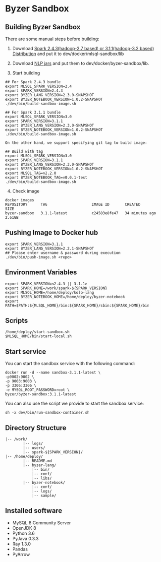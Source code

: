 # Byzer Sandbox

## Building Byzer Sandbox

There are some manual steps before building:

1. Download [Spark 2.4.3(hadoop-2.7 based) or 3.1.1(hadoop-3.2 based) Distribution](https://archive.apache.org/dist/spark/)  and put it to dev/docker/mlsql-sandbox/lib

2. Download [NLP jars](https://download.byzer.org/byzer/misc/) and put them to dev/docker/byzer-sandbox/lib.

3. Start building

```shell   
## For Spark 2.4.3 bundle
export MLSQL_SPARK_VERSION=2.4
export SPARK_VERSION=2.4.3
export BYZER_LANG_VERSION=2.3.0-SNAPSHOT
export BYZER_NOTEBOOK_VERSION=1.0.2-SNAPSHOT
./dev/bin/build-sandbox-image.sh

## For Spark 3.1.1 bundle
export MLSQL_SPARK_VERSION=3.0
export SPARK_VERSION=3.1.1
export BYZER_LANG_VERSION=2.3.0-SNAPSHOT
export BYZER_NOTEBOOK_VERSION=1.0.2-SNAPSHOT
./dev/bin/build-sandbox-image.sh

On the other hand, we support specifying git tag to build image:

## Build with tag
export MLSQL_SPARK_VERSION=3.0
export SPARK_VERSION=3.1.1
export BYZER_LANG_VERSION=2.3.0-SNAPSHOT
export BYZER_NOTEBOOK_VERSION=1.0.2-SNAPSHOT
export MLSQL_TAG=v2.2.0
export BYZER_NOTEBOOK_TAG=v0.0.1-test
./dev/bin/build-sandbox-image.sh
```
4. Check image
```shell
docker images
REPOSITORY      TAG                    IMAGE ID       CREATED          SIZE
byzer-sandbox   3.1.1-latest           c24583e8fe47   34 minutes ago   2.61GB
```

## Pushing Image to Docker hub
```shell
export SPARK_VERSION=3.1.1
export BYZER_LANG_VERSION=2.2.1-SNAPSHOT
## Please enter username & password during execution
./dev/bin/push-image.sh <repo>
```

## Environment Variables
````shell
export SPARK_VERSION=<2.4.3 || 3.1.1>
export SPARK_HOME=/work/spark-${SPARK_VERSION}
export MLSQL_HOME=/home/deploy/kolo-lang
export BYZER_NOTEBOOK_HOME=/home/deploy/byzer-notebook
export PATH=$PATH:${MLSQL_HOME}/bin:${SPARK_HOME}/sbin:${SPARK_HOME}/bin
````

## Scripts
```shell
/home/deploy/start-sandbox.sh
$MLSQL_HOME/bin/start-local.sh
```

## Start service

You can start the sandbox service with the following command:

```
docker run -d --name sandbox-3.1.1-latest \
-p9002:9002 \
-p 9003:9003 \
-p 3306:3306 \
-e MYSQL_ROOT_PASSWORD=root \
byzer/byzer-sandbox:3.1.1-latest
```

You can also use the script we provide to start the sandbox service:

```shell
sh -x dev/bin/run-sandbox-container.sh
```

## Directory Structure
```shell
|-- /work/
        |-- logs/  
        |-- users/
        |-- spark-${SPARK_VERSION}/
|-- /home/deploy/
        |-- README.md
        |-- byzer-lang/
            |-- bin/                          
            |-- conf/                         
            |-- libs/                         
        |-- byzer-notebook/                   
            |-- conf/                         
            |-- logs/                         
            |-- sample/    
```

## Installed software
- MySQL 8 Community Server
- OpenJDK 8
- Python 3.6
- PyJava 0.3.3
- Ray 1.3.0
- Pandas
- PyArrow